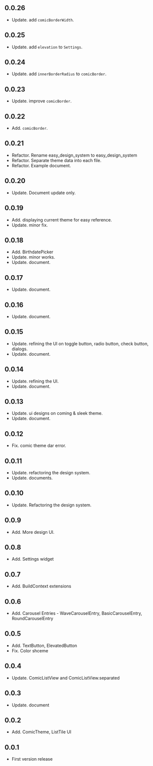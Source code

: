 ## 0.0.26
* Update. add `comicBorderWidth`.

## 0.0.25
* Update. add `elevation` to `Settings`.

## 0.0.24
* Update. add `innerBorderRadius` to `comicBorder`.

## 0.0.23
* Update. improve `comicBorder`.

## 0.0.22
* Add. `comicBorder`.

## 0.0.21
* Refactor. Rename easy_design_system to easy_design_system
* Refactor. Separate theme data into each file.
* Refactor. Example document.

## 0.0.20
* Update. Document update only.

## 0.0.19
* Add. displaying current theme for easy reference.
* Update. minor fix.

## 0.0.18
* Add. BirthdatePicker
* Update. minor works.
* Update. document.

## 0.0.17
* Update. document.

## 0.0.16
* Update. document.

## 0.0.15
* Update. refining the UI on toggle button, radio button, check button, dialogs.
* Update. document.


## 0.0.14
* Update. refining the UI.
* Update. document.

## 0.0.13
* Update. ui designs on coming & sleek theme.
* Update. document.

## 0.0.12
* Fix. comic theme dar error.

## 0.0.11
* Update. refactoring the design system.
* Update. documents.

## 0.0.10
* Update. Refactoring the design system.


## 0.0.9
* Add. More design UI.


## 0.0.8
* Add. Settings widget

## 0.0.7
* Add. BuildContext extensions

## 0.0.6
* Add. Carousel Entries - WaveCarouselEntry, BasicCarouselEntry, RoundCarouselEntry

## 0.0.5
* Add. TextButton, ElevatedButton
* Fix. Color shceme

## 0.0.4
* Update. ComicListView and ComicListView.separated

## 0.0.3
* Update. document

## 0.0.2
* Add. ComicTheme, ListTile UI

## 0.0.1
* First version release



